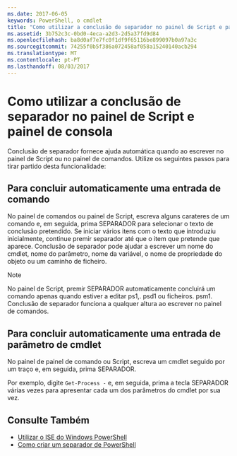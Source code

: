 ```yaml
---
ms.date: 2017-06-05
keywords: PowerShell, o cmdlet
title: "Como utilizar a conclusão de separador no painel de Script e painel de consola"
ms.assetid: 3b752c3c-0bd0-4eca-a2d3-2d5a37fd9d84
ms.openlocfilehash: ba8d0af7e7fc0f1df9f65116be899097b0a97a3c
ms.sourcegitcommit: 74255f0b5f386a072458af058a15240140acb294
ms.translationtype: MT
ms.contentlocale: pt-PT
ms.lasthandoff: 08/03/2017
---
```

# <a name="how-to-use-tab-completion-in-the-script-pane-and-console-pane"></a>Como utilizar a conclusão de separador no painel de Script e painel de consola
Conclusão de separador fornece ajuda automática quando ao escrever no painel de Script ou no painel de comandos. Utilize os seguintes passos para tirar partido desta funcionalidade:

## <a name="to-automatically-complete-a-command-entry"></a>Para concluir automaticamente uma entrada de comando
No painel de comandos ou painel de Script, escreva alguns carateres de um comando e, em seguida, prima SEPARADOR para selecionar o texto de conclusão pretendido. Se iniciar vários itens com o texto que introduziu inicialmente, continue premir separador até que o item que pretende que aparece. Conclusão de separador pode ajudar a escrever um nome do cmdlet, nome do parâmetro, nome da variável, o nome de propriedade do objeto ou um caminho de ficheiro.

> [!NOTE]
> No painel de Script, premir SEPARADOR automaticamente concluirá um comando apenas quando estiver a editar ps1,. psd1 ou ficheiros. psm1. Conclusão de separador funciona a qualquer altura ao escrever no painel de comandos.

## <a name="to-automatically-complete-a-cmdlet-parameter-entry"></a>Para concluir automaticamente uma entrada de parâmetro de cmdlet
No painel de painel de comando ou Script, escreva um cmdlet seguido por um traço e, em seguida, prima SEPARADOR.

Por exemplo, digite `Get-Process -` e, em seguida, prima a tecla SEPARADOR várias vezes para apresentar cada um dos parâmetros do cmdlet por sua vez.

## <a name="see-also"></a>Consulte Também
- [Utilizar o ISE do Windows PowerShell](using-the-windows-powershell-ise.md)
- [Como criar um separador de PowerShell](How-to-Create-a-PowerShell-Tab-in-Windows-PowerShell-ISE.md)

